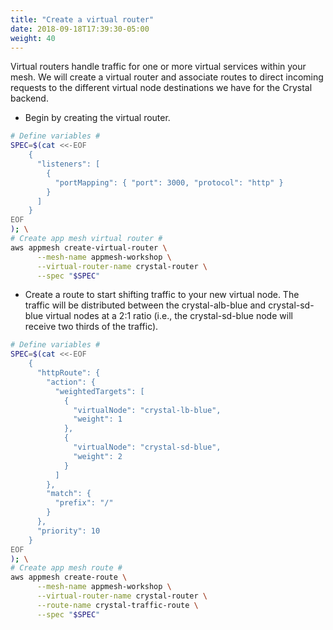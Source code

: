 ```yaml
---
title: "Create a virtual router"
date: 2018-09-18T17:39:30-05:00
weight: 40
---
```


Virtual routers handle traffic for one or more virtual services within your mesh. 
We will create a virtual router and associate routes to direct incoming requests to the different virtual node destinations we have for the Crystal backend.

* Begin by creating the virtual router.

```bash
# Define variables #
SPEC=$(cat <<-EOF
    { 
      "listeners": [
        {
          "portMapping": { "port": 3000, "protocol": "http" }
        }
      ]
    }
EOF
); \
# Create app mesh virtual router #
aws appmesh create-virtual-router \
      --mesh-name appmesh-workshop \
      --virtual-router-name crystal-router \
      --spec "$SPEC"
```

* Create a route to start shifting traffic to your new virtual node. The traffic will be distributed between the crystal-alb-blue and crystal-sd-blue virtual nodes at a 2:1 ratio (i.e., the crystal-sd-blue node will receive two thirds of the traffic).

```bash
# Define variables #
SPEC=$(cat <<-EOF
    { 
      "httpRoute": {
        "action": { 
          "weightedTargets": [
            {
              "virtualNode": "crystal-lb-blue",
              "weight": 1
            },
            {
              "virtualNode": "crystal-sd-blue",
              "weight": 2
            }
          ]
        },
        "match": {
          "prefix": "/"
        }
      },
      "priority": 10
    }
EOF
); \
# Create app mesh route #
aws appmesh create-route \
      --mesh-name appmesh-workshop \
      --virtual-router-name crystal-router \
      --route-name crystal-traffic-route \
      --spec "$SPEC"
```